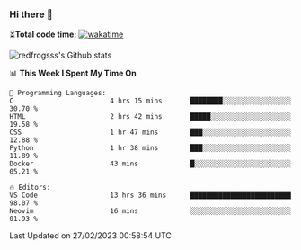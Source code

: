 ### Hi there 👋

⏳**Total code time:** [![wakatime](https://wakatime.com/badge/user/2cbd8003-b8b8-4565-92d7-ad9c23ff1846.svg)](https://wakatime.com/@2cbd8003-b8b8-4565-92d7-ad9c23ff1846)

<img src="https://github-readme-stats.vercel.app/api?username=redfrogsss&show_icons=true" alt="redfrogsss's Github stats"></img>

<!--START_SECTION:waka-->
📊 **This Week I Spent My Time On** 

```text
💬 Programming Languages: 
C                        4 hrs 15 mins       ████████░░░░░░░░░░░░░░░░░   30.70 % 
HTML                     2 hrs 42 mins       █████░░░░░░░░░░░░░░░░░░░░   19.58 % 
CSS                      1 hr 47 mins        ███░░░░░░░░░░░░░░░░░░░░░░   12.88 % 
Python                   1 hr 38 mins        ███░░░░░░░░░░░░░░░░░░░░░░   11.89 % 
Docker                   43 mins             █░░░░░░░░░░░░░░░░░░░░░░░░   05.21 % 

🔥 Editors: 
VS Code                  13 hrs 36 mins      █████████████████████████   98.07 % 
Neovim                   16 mins             ░░░░░░░░░░░░░░░░░░░░░░░░░   01.93 % 
```


 Last Updated on 27/02/2023 00:58:54 UTC
<!--END_SECTION:waka-->

